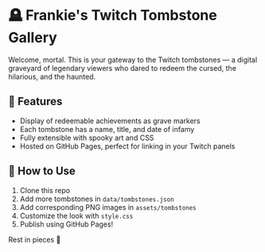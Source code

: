 # 🪦 Frankie's Twitch Tombstone Gallery

Welcome, mortal. This is your gateway to the Twitch tombstones — a digital graveyard of legendary viewers who dared to redeem the cursed, the hilarious, and the haunted.

## 🔮 Features

- Display of redeemable achievements as grave markers
- Each tombstone has a name, title, and date of infamy
- Fully extensible with spooky art and CSS
- Hosted on GitHub Pages, perfect for linking in your Twitch panels

## 🚀 How to Use

1. Clone this repo
2. Add more tombstones in `data/tombstones.json`
3. Add corresponding PNG images in `assets/tombstones`
4. Customize the look with `style.css`
5. Publish using GitHub Pages!

Rest in pieces 👻

